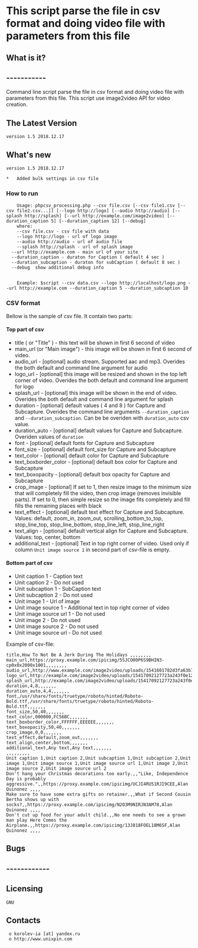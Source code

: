 # This script parse the file in csv format and doing video file with parameters from this file

##  What is it?
##  -----------
Command line script parse the file in csv format and doing video file with parameters from this file.
This script use image2video API for video creation. 


##  The Latest Version

	version 1.5 2018.12.17

##  What's new

	version 1.5 2018.12.17
	
	*	Added bulk settings in csv file


### How to run
```
	Usage: phpcsv_processing.php --csv file.csv [--csv file1.csv [--csv file2.csv...]] [--logo http://logo] [--audio http://audio] [--splash http://splash] [--url http://example.com/image2video] [--duration_caption 5] [--duration_caption 12] [--debug]
	where:
	--csv file.csv - csv file with data
	--logo http://logo - url of logo image
	--audio http://audio - url of audio file
	--splash http://splash - url of splash image
  --url http://example.com - main url of your site
  --duration_caption - duraton for Caption ( default 4 sec )
  --duration_subcaption - duraton for subCaption ( default 8 sec )
  --debug  show additional debug info


	Example: $script --csv data.csv --logo http://localhost/logo.png --url http://example.com --duration_caption 5 --duration_subcaption 10
```

### CSV format

Bellow is the sample of csv file. It contain two parts:

#### Top part of csv
  + title ( or "Title" ) - this text will be shown in first 6 second of video
  + main_url (or "Main image") - this image will be shown in first 6 second of video.
  + audio_url - [optional] audio stream. Supported aac and mp3. Overides the both default and command line argument for audio
  + logo_url - [optional] this image will be resized and shown in the top left corner of video. Overides the both default and command line argument for logo
  + splash_url - [optional] this image will be shown in the end of video. Overides the both default and command line argument for splash
  + duration - [optional] default values ( 4 and 8 ) for Capture and Subcapture. Overides the command line arguments `--duration_caption` and `--duration_subcaption`. Can be be overiden with `duration_auto` csv value. 
  + duration_auto - [optional] default values for Capture and Subcapture. Overiden values of  `duration`
  + font - [optional] default fonts for Capture and Subcapture
  + font_size - [optional] default font_size for Capture and Subcapture
  + text_color - [optional] default color for Capture and Subcapture
  + text_boxborder_color - [optional] default box color for Capture and Subcapture
  + text_boxopacity - [optional] default box opacity for Capture and Subcapture
  + crop_image - [optional] If set to 1, then resize image to the minimum size that will completely fill the video, then crop image (removes invisible parts). If set to 0, then simple resize so the image fits completely and fill  fills the remaining places with black
  + text_effect - [optional] default text effect for Capture and Subcapture. Values: default, zoom_in, zoom_out, scrolling_bottom_to_top, stop_line_top, stop_line_bottom, stop_line_left, stop_line_right
  + text_align - [optional] default vertical align for Capture and Subcapture. Values: top, center, bottom
  + additional_text - [optional] Text in top right corner of video. Used only if column `Unit image source 1` in second part of csv-file is empty.

#### Bottom  part of csv
  + Unit caption 1 - Caption text
  + Unit caption 2 - Do not used
  + Unit subcaption 1 - SubCaption text
  + Unit subcaption 2 - Do not used
  + Unit image 1 - Url of image
  + Unit image source 1 - Additional text in top right corner of video
  + Unit image source url 1 - Do not used
  + Unit image 2 - Do not used
  + Unit image source 2 - Do not used
  + Unit image source url  - Do not used


Example of csv-file:
```
title,How To Not Be A Jerk During The Holidays ,,,,,,,,
main_url,https://proxy.example.com/ipicimg/5SJCO00P6S9BHIN3-cp0x0x2000x1001,,,,,,,,
audio_url,http://www.example.com/image2video/uploads/1541601782d3fa63b793871f791c8db512207f4312b716b389/b36dc81055cb51f52d71c198613cb811304dc971.mp3,,,,,,,,
logo_url,http://example.com/image2video/uploads/15417092127723a243f0e122a400c54eaf6a9bda7c65095387/f92aa8e16e80d7d8e02c9c6a0b33948478650483.png,,,,,,,,
splash_url,http://example.com/image2video/uploads/15417092127723a243f0e122a400c54eaf6a9bda7c65095387/11a98349fb9e66f12a7a9cd0255ea9822d85ea5a.jpeg,,,,,,,,
duration,4,8,,,,,,,
duration_auto,4,4,,,,,,,
font,/usr/share/fonts/truetype/roboto/hinted/Roboto-Bold.ttf,/usr/share/fonts/truetype/roboto/hinted/Roboto-Bold.ttf,,,,,,,
font_size,50,40,,,,,,,
text_color,000000,FC56BC,,,,,,,
text_boxborder_color,FFFFFF,EEEEEE,,,,,,,
text_boxopacity,50,40,,,,,,,
crop_image,0,0,,,,,,,
text_effect,default,zoom_out,,,,,,,
text_align,center,bottom,,,,,,,
additional_text,Any text,Any text,,,,,,,
,,,,,,,,,
Unit caption 1,Unit caption 2,Unit subcaption 1,Unit subcaption 2,Unit image 1,Unit image source 1,Unit image source url 1,Unit image 2,Unit image source 2,Unit image source url 2
Don't hang your Christmas decorations too early.,,"Like, Independence Day is probably aggressive.",,https://proxy.example.com/ipicimg/UCJI4RU51RJI9CEE,Alan Quinonez ,,,,
Make sure to have some extra gifts on retainer.,,What if Second Cousin Bertha shows up with socks?,,https://proxy.example.com/ipicimg/N2O3M9NIRJN3AM78,Alan Quinonez ,,,,
Don't cut up food for your adult child.,,No one needs to see a grown man play Here Comes the Airplane.,,https://proxy.example.com/ipicimg/13J818FOEL18M6SF,Alan Quinonez ,,,,

```

##  Bugs
##  ------------


  Licensing
  ---------
	GNU

  Contacts
  --------

     o korolev-ia [at] yandex.ru
     o http://www.unixpin.com

